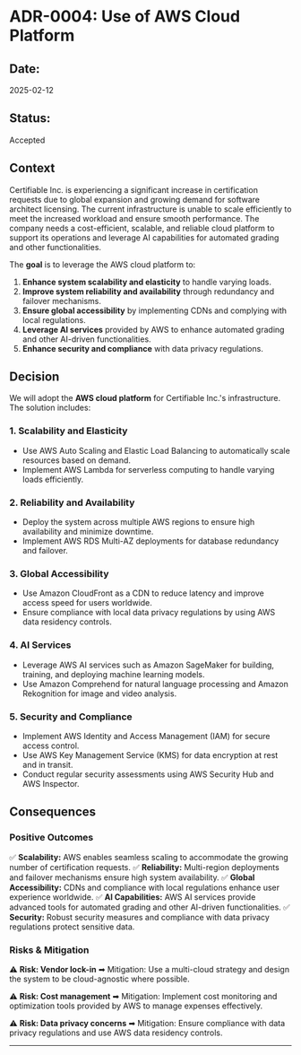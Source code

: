 # **ADR-0004: Use of AWS Cloud Platform**

## **Date:**

2025-02-12

## **Status:**

Accepted

## **Context**

Certifiable Inc. is experiencing a significant increase in certification requests due to global expansion and growing demand for software architect licensing. The current infrastructure is unable to scale efficiently to meet the increased workload and ensure smooth performance. The company needs a cost-efficient, scalable, and reliable cloud platform to support its operations and leverage AI capabilities for automated grading and other functionalities.

The **goal** is to leverage the AWS cloud platform to:

1. **Enhance system scalability and elasticity** to handle varying loads.
2. **Improve system reliability and availability** through redundancy and failover mechanisms.
3. **Ensure global accessibility** by implementing CDNs and complying with local regulations.
4. **Leverage AI services** provided by AWS to enhance automated grading and other AI-driven functionalities.
5. **Enhance security and compliance** with data privacy regulations.

## **Decision**

We will adopt the **AWS cloud platform** for Certifiable Inc.'s infrastructure. The solution includes:

### **1. Scalability and Elasticity**

- Use AWS Auto Scaling and Elastic Load Balancing to automatically scale resources based on demand.
- Implement AWS Lambda for serverless computing to handle varying loads efficiently.

### **2. Reliability and Availability**

- Deploy the system across multiple AWS regions to ensure high availability and minimize downtime.
- Implement AWS RDS Multi-AZ deployments for database redundancy and failover.

### **3. Global Accessibility**

- Use Amazon CloudFront as a CDN to reduce latency and improve access speed for users worldwide.
- Ensure compliance with local data privacy regulations by using AWS data residency controls.

### **4. AI Services**

- Leverage AWS AI services such as Amazon SageMaker for building, training, and deploying machine learning models.
- Use Amazon Comprehend for natural language processing and Amazon Rekognition for image and video analysis.

### **5. Security and Compliance**

- Implement AWS Identity and Access Management (IAM) for secure access control.
- Use AWS Key Management Service (KMS) for data encryption at rest and in transit.
- Conduct regular security assessments using AWS Security Hub and AWS Inspector.

## **Consequences**

### **Positive Outcomes**

✅ **Scalability:** AWS enables seamless scaling to accommodate the growing number of certification requests.
✅ **Reliability:** Multi-region deployments and failover mechanisms ensure high system availability.
✅ **Global Accessibility:** CDNs and compliance with local regulations enhance user experience worldwide.
✅ **AI Capabilities:** AWS AI services provide advanced tools for automated grading and other AI-driven functionalities.
✅ **Security:** Robust security measures and compliance with data privacy regulations protect sensitive data.

### **Risks & Mitigation**

⚠ **Risk: Vendor lock-in**
➡ Mitigation: Use a multi-cloud strategy and design the system to be cloud-agnostic where possible.

⚠ **Risk: Cost management**
➡ Mitigation: Implement cost monitoring and optimization tools provided by AWS to manage expenses effectively.

⚠ **Risk: Data privacy concerns**
➡ Mitigation: Ensure compliance with data privacy regulations and use AWS data residency controls.

---